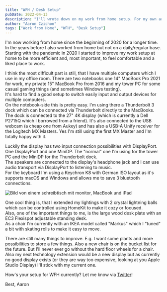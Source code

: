 ```yaml
---
title: "WFH / Desk Setup"
pubDate: 2022-04-13
description: "I'll wrote down on my work from home setup. For my own archive and for people who are interested in it."
author: "Aaron Czichon"
tags: ["Work from Home", "WFH", "Desk Setup"]
---
```


I'm now working from home since the beginning of 2020 for a longer time. In the years before I also worked from home but not on a daily/regular base.
Starting with the pandemic in 2020 I started to improve my work setup at home to be more efficient and, most important, to feel comfortable and a liked place to work.

I think the most difficult part is still, that I have multiple computers which I use in my office room. There are two notebooks one 14" MacBook Pro 2021 for work, my private 15" MacBook Pro from 2016 and my tower PC for some casual gaming things (and sometimes Windows testing).  
It's hard to find a good setup to switch easily input and output devices for multiple computers.  
On the notebook-side this is pretty easy. I'm using there a Thunderbolt 3 dock which can be connected via Thunderbolt directly to the MacBooks. The dock is connected to the 27" 4K display (which is currently a Dell P2715Q which I borrowed from a friend). It's also connected to the USB webcam (a cheap one from Aukey) and has also a USB-A Unify receiver for the Logitech MX Masters. Yes I'm still using the first MX Master and I'm totally happy with it.

Luckily the display has two input connection possibilities with DisplayPort. One DisplayPort and one MiniDP. The "normal" one I'm using for the tower PC and the MiniDP for the Thunderbolt dock.  
The speakers are connected to the display's headphone jack and I can use audio transport via DisplayPort to listening to music.  
For the keyboard I'm using a Keychron K8 with German ISO layout as it's supports macOS and Windows and allows me to save 3 bluetooth connections.

![Bild von einem schreibtisch mit monitor, MacBook und iPad](https://directus.aaronczichon.de/assets/91469baa-3983-4194-a355-04004aa0c038?download)

One cool thing is, that I extended my lightings with 2 crystal lightning balls which can be controlled using HomeKit to make it cozy or focused.  
Also, one of the important things to me, is the large wood desk plate with an EC3 Flexispot adjustable standing desk.  
As a chair I'm currently with an IKEA model called "Markus" which I "tuned" a bit with skating rolls to make it easy to move.

There are still many things to improve. E.g. I want some plants and more possibilities to store a few things. Also a new chair is on the bucket list for the future. But I'll never ever go without the hard floor wheels for a chair.  
Also my next technology extension would be a new display but as currently no good display exists (or they are way too expensive, looking at you Apple Studio Display) I'll stick with my current one.

How's your setup for WFH currently? Let me know via [Twitter](https://twitter.com/aaronczichon)!

Best,
Aaron
